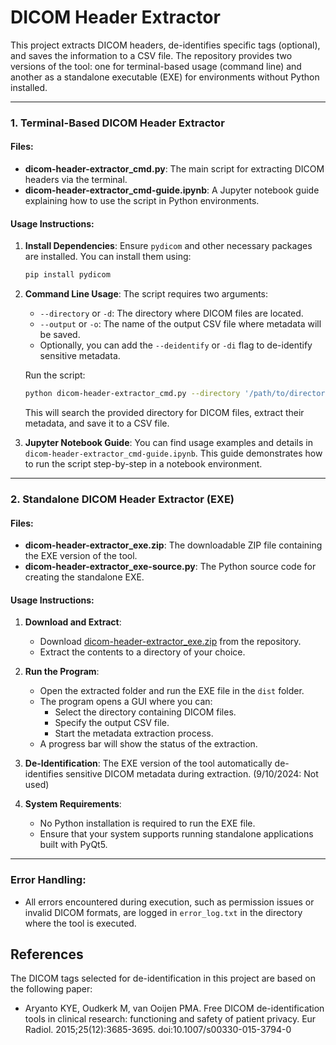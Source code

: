 # DICOM Header Extractor

This project extracts DICOM headers, de-identifies specific tags (optional), and saves the information to a CSV file. The repository provides two versions of the tool: one for terminal-based usage (command line) and another as a standalone executable (EXE) for environments without Python installed.

---

### 1. Terminal-Based DICOM Header Extractor
#### Files:
- **dicom-header-extractor_cmd.py**: The main script for extracting DICOM headers via the terminal.
- **dicom-header-extractor_cmd-guide.ipynb**: A Jupyter notebook guide explaining how to use the script in Python environments.

#### Usage Instructions:

1. **Install Dependencies**: 
   Ensure `pydicom` and other necessary packages are installed. You can install them using:
   ```bash
   pip install pydicom
   ```

2. **Command Line Usage**:
   The script requires two arguments: 
   - `--directory` or `-d`: The directory where DICOM files are located.
   - `--output` or `-o`: The name of the output CSV file where metadata will be saved.
   - Optionally, you can add the `--deidentify` or `-di` flag to de-identify sensitive metadata.
   
   Run the script:
   ```bash
   python dicom-header-extractor_cmd.py --directory '/path/to/directory/' --output '/path/to/output.csv' [--deidentify]
   ```


      This will search the provided directory for DICOM files, extract their metadata, and save it to a CSV file.

3. **Jupyter Notebook Guide**:
   You can find usage examples and details in `dicom-header-extractor_cmd-guide.ipynb`. This guide demonstrates how to run the script step-by-step in a notebook environment.

---

### 2. Standalone DICOM Header Extractor (EXE)
#### Files:
- **dicom-header-extractor_exe.zip**: The downloadable ZIP file containing the EXE version of the tool.
- **dicom-header-extractor_exe-source.py**: The Python source code for creating the standalone EXE.

#### Usage Instructions:

1. **Download and Extract**:
   - Download [dicom-header-extractor_exe.zip](https://github.com/dr-you-group/dicom-header-extractor/blob/main/dicom-header-extractor_exe.zip) from the repository.
   - Extract the contents to a directory of your choice.

2. **Run the Program**:
   - Open the extracted folder and run the EXE file in the `dist` folder.
   - The program opens a GUI where you can:
     - Select the directory containing DICOM files.
     - Specify the output CSV file.
     - Start the metadata extraction process.
   - A progress bar will show the status of the extraction.

3. **De-Identification**:
   The EXE version of the tool automatically de-identifies sensitive DICOM metadata during extraction. (9/10/2024: Not used)

4. **System Requirements**:
   - No Python installation is required to run the EXE file.
   - Ensure that your system supports running standalone applications built with PyQt5.

---

### Error Handling:
- All errors encountered during execution, such as permission issues or invalid DICOM formats, are logged in `error_log.txt` in the directory where the tool is executed.
  
## References
The DICOM tags selected for de-identification in this project are based on the following paper:
- Aryanto KYE, Oudkerk M, van Ooijen PMA. Free DICOM de-identification tools in clinical research: functioning and safety of patient privacy. Eur Radiol. 2015;25(12):3685-3695. doi:10.1007/s00330-015-3794-0


